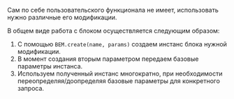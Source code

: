 Сам по себе пользовательского функционала не имеет, использовать нужно различные его модификации.

В общем виде работа с блоком осуществляется следующим образом:

1. С помощью `BEM.create(name, params)` создаем инстанс блока нужной модификации.
2. В момент создания вторым параметром передаем базовые параметры инстанса.
3. Используем полученный инстанс многократно, при необходимости переопределяя/доопределяя базовые 
параметры для конкретного запроса.